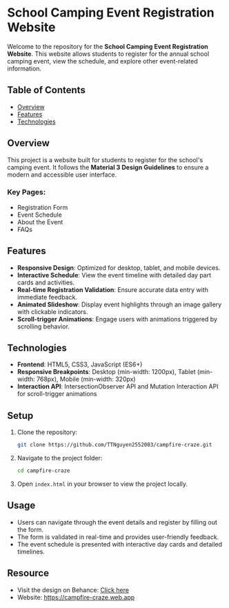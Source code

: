# School Camping Event Registration Website

Welcome to the repository for the **School Camping Event Registration Website**. This website allows students to register for the annual school camping event, view the schedule, and explore other event-related information.

## Table of Contents

-   [Overview](#overview)
-   [Features](#features)
-   [Technologies](#technologies)

## Overview

This project is a website built for students to register for the school's camping event. It follows the **Material 3 Design Guidelines** to ensure a modern and accessible user interface.

### Key Pages:

-   Registration Form
-   Event Schedule
-   About the Event
-   FAQs

## Features

-   **Responsive Design**: Optimized for desktop, tablet, and mobile devices.
-   **Interactive Schedule**: View the event timeline with detailed day part cards and activities.
-   **Real-time Registration Validation**: Ensure accurate data entry with immediate feedback.
-   **Animated Slideshow**: Display event highlights through an image gallery with clickable indicators.
-   **Scroll-trigger Animations**: Engage users with animations triggered by scrolling behavior.

## Technologies

-   **Frontend**: HTML5, CSS3, JavaScript (ES6+)
-   **Responsive Breakpoints**: Desktop (min-width: 1200px), Tablet (min-width: 768px), Mobile (min-width: 320px)
-   **Interaction API**: IntersectionObserver API and Mutation Interaction API for scroll-trigger animations

## Setup

1. Clone the repository:
    ```bash
    git clone https://github.com/TTNguyen2552003/campfire-craze.git
    ```
2. Navigate to the project folder:
    ```bash
    cd campfire-craze
    ```
3. Open `index.html` in your browser to view the project locally.

## Usage

-   Users can navigate through the event details and register by filling out the form.
-   The form is validated in real-time and provides user-friendly feedback.
-   The event schedule is presented with interactive day cards and detailed timelines.

## Resource

-   Visit the design on Behance: [Click here](https://www.behance.net/gallery/207338891/Campfire-Craze)
-   Website: https://campfire-craze.web.app
